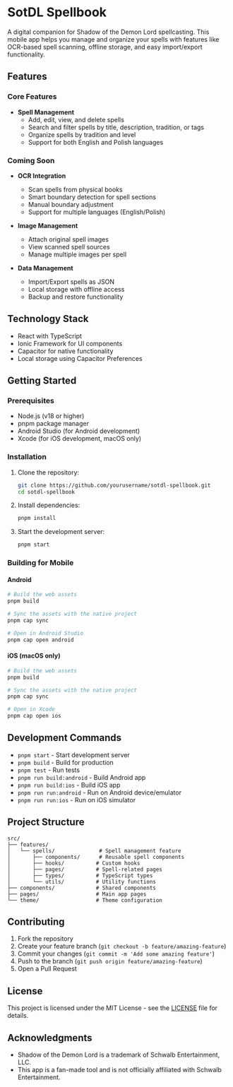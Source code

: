 # SotDL Spellbook

A digital companion for Shadow of the Demon Lord spellcasting. This mobile app helps you manage and organize your spells with features like OCR-based spell scanning, offline storage, and easy import/export functionality.

## Features

### Core Features
- **Spell Management**
  - Add, edit, view, and delete spells
  - Search and filter spells by title, description, tradition, or tags
  - Organize spells by tradition and level
  - Support for both English and Polish languages

### Coming Soon
- **OCR Integration**
  - Scan spells from physical books
  - Smart boundary detection for spell sections
  - Manual boundary adjustment
  - Support for multiple languages (English/Polish)

- **Image Management**
  - Attach original spell images
  - View scanned spell sources
  - Manage multiple images per spell

- **Data Management**
  - Import/Export spells as JSON
  - Local storage with offline access
  - Backup and restore functionality

## Technology Stack

- React with TypeScript
- Ionic Framework for UI components
- Capacitor for native functionality
- Local storage using Capacitor Preferences

## Getting Started

### Prerequisites

- Node.js (v18 or higher)
- pnpm package manager
- Android Studio (for Android development)
- Xcode (for iOS development, macOS only)

### Installation

1. Clone the repository:
   ```bash
   git clone https://github.com/yourusername/sotdl-spellbook.git
   cd sotdl-spellbook
   ```

2. Install dependencies:
   ```bash
   pnpm install
   ```

3. Start the development server:
   ```bash
   pnpm start
   ```

### Building for Mobile

#### Android
```bash
# Build the web assets
pnpm build

# Sync the assets with the native project
pnpm cap sync

# Open in Android Studio
pnpm cap open android
```

#### iOS (macOS only)
```bash
# Build the web assets
pnpm build

# Sync the assets with the native project
pnpm cap sync

# Open in Xcode
pnpm cap open ios
```

## Development Commands

- `pnpm start` - Start development server
- `pnpm build` - Build for production
- `pnpm test` - Run tests
- `pnpm run build:android` - Build Android app
- `pnpm run build:ios` - Build iOS app
- `pnpm run run:android` - Run on Android device/emulator
- `pnpm run run:ios` - Run on iOS simulator

## Project Structure

```
src/
├── features/
│   └── spells/              # Spell management feature
│       ├── components/      # Reusable spell components
│       ├── hooks/          # Custom hooks
│       ├── pages/          # Spell-related pages
│       ├── types/          # TypeScript types
│       └── utils/          # Utility functions
├── components/             # Shared components
├── pages/                  # Main app pages
└── theme/                  # Theme configuration
```

## Contributing

1. Fork the repository
2. Create your feature branch (`git checkout -b feature/amazing-feature`)
3. Commit your changes (`git commit -m 'Add some amazing feature'`)
4. Push to the branch (`git push origin feature/amazing-feature`)
5. Open a Pull Request

## License

This project is licensed under the MIT License - see the [LICENSE](LICENSE) file for details.

## Acknowledgments

- Shadow of the Demon Lord is a trademark of Schwalb Entertainment, LLC.
- This app is a fan-made tool and is not officially affiliated with Schwalb Entertainment.
